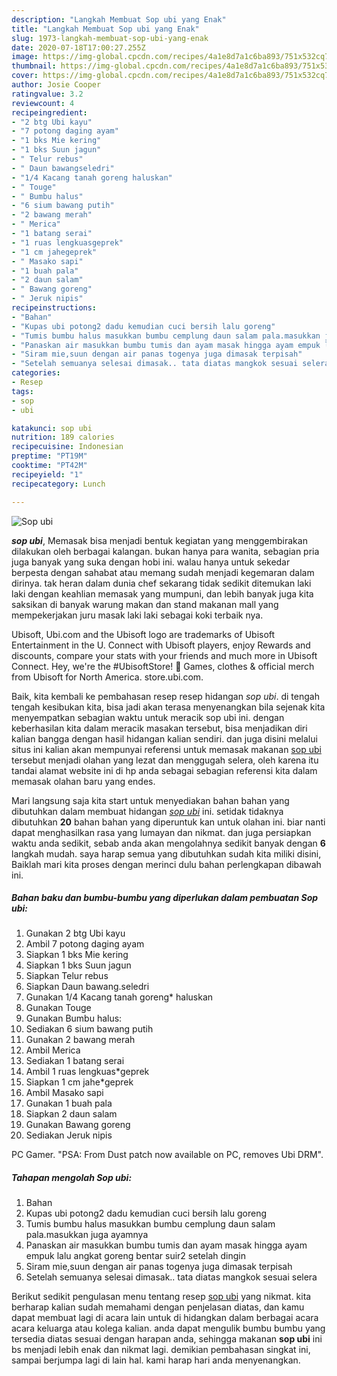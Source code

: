 ```yaml
---
description: "Langkah Membuat Sop ubi yang Enak"
title: "Langkah Membuat Sop ubi yang Enak"
slug: 1973-langkah-membuat-sop-ubi-yang-enak
date: 2020-07-18T17:00:27.255Z
image: https://img-global.cpcdn.com/recipes/4a1e8d7a1c6ba893/751x532cq70/sop-ubi-foto-resep-utama.jpg
thumbnail: https://img-global.cpcdn.com/recipes/4a1e8d7a1c6ba893/751x532cq70/sop-ubi-foto-resep-utama.jpg
cover: https://img-global.cpcdn.com/recipes/4a1e8d7a1c6ba893/751x532cq70/sop-ubi-foto-resep-utama.jpg
author: Josie Cooper
ratingvalue: 3.2
reviewcount: 4
recipeingredient:
- "2 btg Ubi kayu"
- "7 potong daging ayam"
- "1 bks Mie kering"
- "1 bks Suun jagun"
- " Telur rebus"
- " Daun bawangseledri"
- "1/4 Kacang tanah goreng haluskan"
- " Touge"
- " Bumbu halus"
- "6 sium bawang putih"
- "2 bawang merah"
- " Merica"
- "1 batang serai"
- "1 ruas lengkuasgeprek"
- "1 cm jahegeprek"
- " Masako sapi"
- "1 buah pala"
- "2 daun salam"
- " Bawang goreng"
- " Jeruk nipis"
recipeinstructions:
- "Bahan"
- "Kupas ubi potong2 dadu kemudian cuci bersih lalu goreng"
- "Tumis bumbu halus masukkan bumbu cemplung daun salam pala.masukkan juga ayamnya"
- "Panaskan air masukkan bumbu tumis dan ayam masak hingga ayam empuk lalu angkat goreng bentar suir2 setelah dingin"
- "Siram mie,suun dengan air panas togenya juga dimasak terpisah"
- "Setelah semuanya selesai dimasak.. tata diatas mangkok sesuai selera"
categories:
- Resep
tags:
- sop
- ubi

katakunci: sop ubi 
nutrition: 189 calories
recipecuisine: Indonesian
preptime: "PT19M"
cooktime: "PT42M"
recipeyield: "1"
recipecategory: Lunch

---
```



![Sop ubi](https://img-global.cpcdn.com/recipes/4a1e8d7a1c6ba893/751x532cq70/sop-ubi-foto-resep-utama.jpg)

<b><i>sop ubi</i></b>, Memasak bisa menjadi bentuk kegiatan yang menggembirakan dilakukan oleh berbagai kalangan. bukan hanya para wanita, sebagian pria juga banyak yang suka dengan hobi ini. walau hanya untuk sekedar berpesta dengan sahabat atau memang sudah menjadi kegemaran dalam dirinya. tak heran dalam dunia chef sekarang tidak sedikit ditemukan laki laki dengan keahlian memasak yang mumpuni, dan lebih banyak juga kita saksikan di banyak warung makan dan stand makanan mall yang mempekerjakan juru masak laki laki sebagai koki terbaik nya.

Ubisoft, Ubi.com and the Ubisoft logo are trademarks of Ubisoft Entertainment in the U. Connect with Ubisoft players, enjoy Rewards and discounts, compare your stats with your friends and much more in Ubisoft Connect. Hey, we&#39;re the #UbisoftStore! 👋 Games, clothes &amp; official merch from Ubisoft for North America. store.ubi.com.

Baik, kita kembali ke pembahasan resep resep hidangan <i>sop ubi</i>. di tengah tengah kesibukan kita, bisa jadi akan terasa menyenangkan bila sejenak kita menyempatkan sebagian waktu untuk meracik sop ubi ini. dengan keberhasilan kita dalam meracik masakan tersebut, bisa menjadikan diri kalian bangga dengan hasil hidangan kalian sendiri. dan juga disini melalui situs ini kalian akan mempunyai referensi untuk memasak makanan <u>sop ubi</u> tersebut menjadi olahan yang lezat dan menggugah selera, oleh karena itu tandai alamat website ini di hp anda sebagai sebagian referensi kita dalam memasak olahan baru yang endes.


Mari langsung saja kita start untuk menyediakan bahan bahan yang dibutuhkan dalam membuat hidangan <u><i>sop ubi</i></u> ini. setidak tidaknya dibutuhkan <b>20</b> bahan bahan yang diperuntuk kan untuk olahan ini. biar nanti dapat menghasilkan rasa yang lumayan dan nikmat. dan juga persiapkan waktu anda sedikit, sebab anda akan mengolahnya sedikit banyak dengan <b>6</b> langkah mudah. saya harap semua yang dibutuhkan sudah kita miliki disini, Baiklah mari kita proses dengan merinci dulu bahan perlengkapan dibawah ini.

<!--inarticleads1-->

##### Bahan baku dan bumbu-bumbu yang diperlukan dalam pembuatan Sop ubi:

1. Gunakan 2 btg Ubi kayu
1. Ambil 7 potong daging ayam
1. Siapkan 1 bks Mie kering
1. Siapkan 1 bks Suun jagun
1. Siapkan  Telur rebus
1. Siapkan  Daun bawang.seledri
1. Gunakan 1/4 Kacang tanah goreng* haluskan
1. Gunakan  Touge
1. Gunakan  Bumbu halus:
1. Sediakan 6 sium bawang putih
1. Gunakan 2 bawang merah
1. Ambil  Merica
1. Sediakan 1 batang serai
1. Ambil 1 ruas lengkuas*geprek
1. Siapkan 1 cm jahe*geprek
1. Ambil  Masako sapi
1. Gunakan 1 buah pala
1. Siapkan 2 daun salam
1. Gunakan  Bawang goreng
1. Sediakan  Jeruk nipis


PC Gamer. &#34;PSA: From Dust patch now available on PC, removes Ubi DRM&#34;. 

<!--inarticleads2-->

##### Tahapan mengolah Sop ubi:

1. Bahan
1. Kupas ubi potong2 dadu kemudian cuci bersih lalu goreng
1. Tumis bumbu halus masukkan bumbu cemplung daun salam pala.masukkan juga ayamnya
1. Panaskan air masukkan bumbu tumis dan ayam masak hingga ayam empuk lalu angkat goreng bentar suir2 setelah dingin
1. Siram mie,suun dengan air panas togenya juga dimasak terpisah
1. Setelah semuanya selesai dimasak.. tata diatas mangkok sesuai selera




Berikut sedikit pengulasan menu tentang resep <u>sop ubi</u> yang nikmat. kita berharap kalian sudah memahami dengan penjelasan diatas, dan kamu dapat membuat lagi di acara lain untuk di hidangkan dalam berbagai acara acara keluarga atau kolega kalian. anda dapat mengulik bumbu bumbu yang tersedia diatas sesuai dengan harapan anda, sehingga makanan <b>sop ubi</b> ini bs menjadi lebih enak dan nikmat lagi. demikian pembahasan singkat ini, sampai berjumpa lagi di lain hal. kami harap hari anda menyenangkan.
